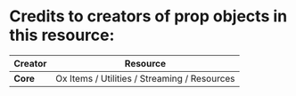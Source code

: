 # Credits to creators of prop objects in this resource:

| Creator                        | Resource |
| :---                           |     :---:      |
| **Core**                       | Ox Items / Utilities / Streaming / Resources |